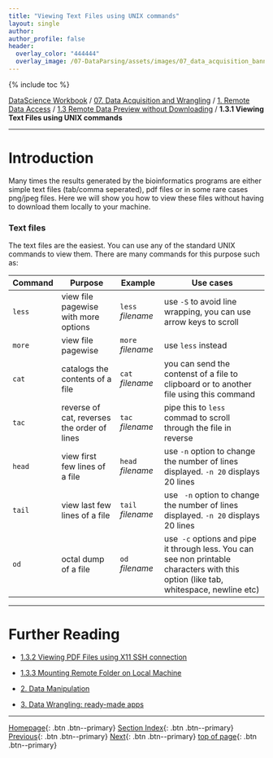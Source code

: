 ```yaml
---
title: "Viewing Text Files using UNIX commands"
layout: single
author:
author_profile: false
header:
  overlay_color: "444444"
  overlay_image: /07-DataParsing/assets/images/07_data_acquisition_banner.png
---
```


{% include toc %}

[DataScience Workbook](https://datascience.101workbook.org/) / [07. Data Acquisition and Wrangling](../00-DataParsing-LandingPage.md) / [1. Remote Data Access](01-remote-data-access.md) / [1.3 Remote Data Preview without Downloading](04-0-remote-data-preview.md) / **1.3.1 Viewing Text Files using UNIX commands**

---


# Introduction

Many times the results generated by the bioinformatics programs are either simple text files (tab/comma seperated), pdf files or in some rare cases png/jpeg files. Here we will show you how to view these files without having to download them locally to your machine.  

### Text files ###

The text files are the easiest. You can use any of the standard UNIX commands to view them. There are many commands for this purpose such as:

|Command|Purpose|Example|Use cases|
|--|--|--|--|
|```less```|view file pagewise with more options|```less``` _filename_|use ```-S``` to avoid line wrapping, you can use arrow keys to scroll|
|```more```|view file pagewise|```more``` _filename_|use ```less``` instead|
|```cat```|catalogs the contents of a file|```cat``` _filename_|you can send the contenst of a file to clipboard or to another file using this command|
|```tac```|reverse of cat, reverses the order of lines|```tac``` _filename_|pipe this to ```less``` commad to scroll through the file in reverse|
|```head```|view first few lines of a file|```head``` _filename_|use ```-n``` option to change the number of lines displayed. ```-n 20``` displays 20 lines|
|```tail```|view last few lines of a file|```tail``` _filename_|use ``` -n``` option to change the number of lines displayed. ```-n 20``` displays 20 lines|
|```od```|octal dump of a file|```od``` _filename_|use``` -c``` options and pipe it through less. You can see non printable characters with this option (like tab, whitespace, newline etc)|









___
# Further Reading
* [1.3.2 Viewing PDF Files using X11 SSH connection](04-2-tutorial-view-pdf-files-x11)
* [1.3.3 Mounting Remote Folder on Local Machine](04-3-tutorial-mount-remote-folder)

* [2. Data Manipulation](../02-DATA-MANIPULATION/01-data-manipulation)
* [3. Data Wrangling: ready-made apps](../03-DATA-WRANGLING-APPS/00-data-wrangling-apps)

___

[Homepage](../../index.md){: .btn  .btn--primary}
[Section Index](../00-DataParsing-LandingPage){: .btn  .btn--primary}
[Previous](04-0-remote-data-preview){: .btn  .btn--primary}
[Next](04-2-tutorial-view-pdf-files-x11){: .btn  .btn--primary}
[top of page](#introduction){: .btn  .btn--primary}
